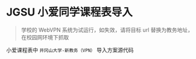 # JGSU 小爱同学课程表导入

> 学校的 WebVPN 系统为试运行，如失效，请将目标 url 替换为教务地址，在校园网环境下抓取

小爱课程表中 `井冈山大学-新教务（VPN）` 导入方案源代码
